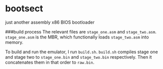# bootsect
just another assembly x86 BIOS bootloader

###build process
The relevant files are `stage_one.asm` and `stage_two.asm`. `stage_one.asm` is the MBR, which functionally loads `stage_two.asm` into memory.  

To build and run the emulator, I run `build.sh`. `build.sh` compiles stage one and stage two to `stage_one.bin` and `stage_two.bin` respectively.  Then it concatenates them in that order to `raw.bin`.  


